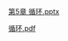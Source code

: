 [第5章 循环.pptx](https://www.yuque.com/attachments/yuque/0/2025/pptx/2639475/1753093219205-fdc18aee-35a0-483e-a787-f7e1c330174d.pptx)

[循环.pdf](https://www.yuque.com/attachments/yuque/0/2025/pdf/2639475/1753093187340-5172a755-9ada-4670-b023-8ba63bde9f5f.pdf)

